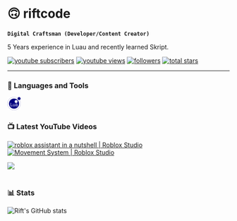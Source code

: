 # 🙃 riftcode

**`Digital Craftsman (Developer/Content Creator)`**

5 Years experience in Luau and recently learned Skript.

   <p align="left">
      <a href="https://www.youtube.com/@eRift?sub_confirmation=1">
         <img alt="youtube subscribers" title="Subscribe to my YouTube channel" src="https://custom-icon-badges.demolab.com/youtube/channel/subscribers/UC8dhutoCJKLHVxDzg0gaQvg?color=%23E05D44&label=SUBSCRIBE&logo=video&logoColor=white&style=for-the-badge&labelColor=CE4630"/></a> 
      <a href="https://www.youtube.com/@eRift">
         <img alt="youtube views" title="YouTube views" src="https://custom-icon-badges.demolab.com/youtube/channel/views/UC8dhutoCJKLHVxDzg0gaQvg?color=%23E1AD0E&logo=eye&logoColor=white&style=for-the-badge&labelColor=C79600"/></a> 
      <a href="https://github.com/oRift?tab=followers">
         <img alt="followers" title="Follow me on Github" src="https://custom-icon-badges.demolab.com/github/followers/oRift?color=236ad3&labelColor=1155ba&style=for-the-badge&logo=person-add&label=Follow&logoColor=white"/></a>
      <a href="https://github.com/oRift?tab=repositories&sort=stargazers">
         <img alt="total stars" title="Total stars on GitHub" src="https://custom-icon-badges.demolab.com/github/stars/oRift?color=55960c&style=for-the-badge&labelColor=488207&logo=star"/></a>
   </p>

---

### 🧰 Languages and Tools

<img align="left" alt="HTML" width="30px" style="padding-right:10px;" src="https://github.com/devicons/devicon/blob/v2.17.0/icons/lua/lua-plain.svg" />

<br />

#

### 📺 Latest YouTube Videos

<!-- BEGIN YOUTUBE-CARDS -->
[![roblox assistant in a nutshell | Roblox Studio](https://ytcards.demolab.com/?id=htincwcN_aw&title=roblox+assistant+in+a+nutshell+|+Roblox+Studio%2C.&lang=en&timestamp=1731000000&background_color=%230d1117&title_color=%23ffffff&stats_color=%23dedede&max_title_lines=1&width=250&border_radius=5&duration=46 "roblox assistant in a nutshell | Roblox Studio")](https://www.youtube.com/watch?v=htincwcN_aw)
[![Movement System | Roblox Studio](https://ytcards.demolab.com/?id=18EZejUvxkQ&title=Movement+System+|+Roblox+Studio%27t&lang=en&timestamp=1731000000&background_color=%230d1117&title_color=%23ffffff&stats_color=%23dedede&max_title_lines=1&width=250&border_radius=5&duration=24 "Movement System | Roblox Studio")](https://www.youtube.com/watch?v=18EZejUvxkQ)

<!-- END YOUTUBE-CARDS -->

[<img src="https://custom-icon-badges.demolab.com/badge/-Subscribe%20For%20More-red?style=for-the-badge&logo=video&logoColor=white"/>](https://www.youtube.com/c/eRift?sub_confirmation=1)

#

### 📊 Stats

![Rift's GitHub stats](https://github-readme-stats.vercel.app/api?username=orift&show_icons=true&theme=gruvbox)

<!-- ![GitHub Streak](https://streak-stats.demolab.com?user=ForrestKnight&theme=gruvbox&border_radius=4.5) -->

#
<!--
<details>
 <summary><h3>👨‍💻 Rift's Coding Journey</h3></summary>
   I started my coding journey at 8, when I was inspired by brother to code. Since I was a huge fan of Roblox, playing that game every day, I booted up Roblox Studio, not knowing what to do. I looked at a few tutorials, and then I started programming in Luau. I was doing commissions for people after, for in-game currency. Then my brother introduced me to HTML and taught me a few things about it, so I was hooked. I looked at a few tutorials and started getting the hang of it. I am still continuing my journey as a developer.
-->
[youtube]: https://youtube.com/@eRift

